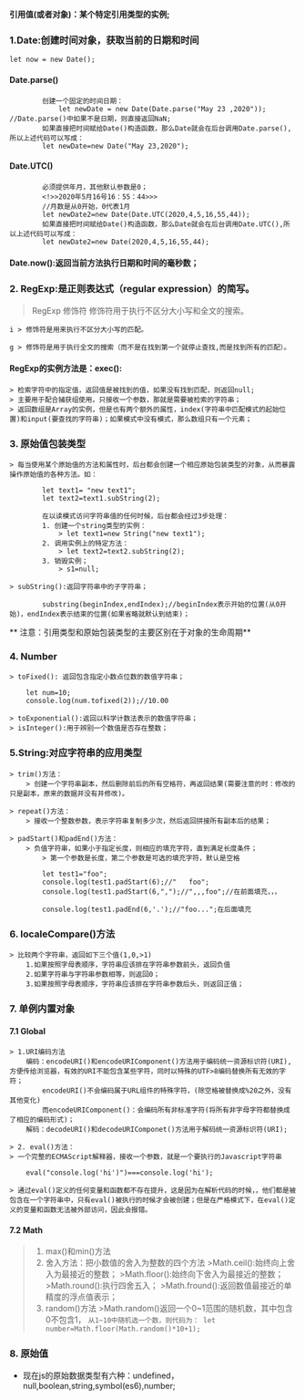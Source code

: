 **引用值(或者对象)：某个特定引用类型的实例;**
### 1.Date:创建时间对象，获取当前的日期和时间
    let now = new Date();
   
#### Date.parse() 

```
        创建一个固定的时间日期：
            let newDate = new Date(Date.parse("May 23 ,2020")); //Date.parse()中如果不是日期，则直接返回NaN;
        如果直接把时间赋给Date()构造函数，那么Date就会在后台调用Date.parse(),所以上述代码可以写成：
        let newDate=new Date("May 23,2020");
```

#### Date.UTC()
    
```
        必须提供年月，其他默认参数是0；
        <!>>2020年5月16号16：55：44>>>
        //月数是从0开始，0代表1月
        let newDate2=new Date(Date.UTC(2020,4,5,16,55,44));
        如果直接把时间赋给Date()构造函数，那么Date就会在后台调用Date.UTC(),所以上述代码可以写成：
        let newDate2=new Date(2020,4,5,16,55,44);
```

#### Date.now():返回当前方法执行日期和时间的毫秒数；

### 2. RegExp:是正则表达式（regular expression）的简写。

> RegExp 修饰符
    修饰符用于执行不区分大小写和全文的搜索。

    i > 修饰符是用来执行不区分大小写的匹配。

    g > 修饰符是用于执行全文的搜索（而不是在找到第一个就停止查找,而是找到所有的匹配）。
    
#### RegExp的实例方法是：exec():
    > 检索字符中的指定值，返回值是被找到的值，如果没有找到匹配，则返回null;
    > 主要用于配合捕获组使用，只接收一个参数，那就是需要被检索的字符串；
    > 返回数组是Array的实例，但是也有两个额外的属性，index(字符串中匹配模式的起始位置)和input(要查找的字符串)；如果模式中没有模式，那么数组只有一个元素；
    
### 3. 原始值包装类型
    > 每当使用某个原始值的方法和属性时，后台都会创建一个相应原始包装类型的对象，从而暴露操作原始值的各种方法。如：
```
        let text1= "new text1";
        let text2=text1.subString(2);
        
        在以读模式访问字符串值的任何时候，后台都会经过3步处理：
        1. 创建一个string类型的实例：
            > let text1=new String("new text1");
        2. 调用实例上的特定方法：
            > let text2=text2.subString(2);
        3. 销毁实例；
            > s1=null;
```
    > subString():返回字符串中的子字符串；
```
        substring(beginIndex,endIndex);//beginIndex表示开始的位置(从0开始)，endIndex表示结束的位置(如果省略就默认到结束)；
```
** 注意：引用类型和原始包装类型的主要区别在于对象的生命周期**

### 4. Number
    > toFixed(): 返回包含指定小数点位数的数值字符串；
```
    let num=10;
    console.log(num.tofixed(2));//10.00
```
    > toExponential():返回以科学计数法表示的数值字符串；
    > isInteger():用于辨别一个数值是否存在整数；
    
### 5.String:对应字符串的应用类型
    > trim()方法：
        > 创建一个字符串副本，然后删除前后的所有空格符，再返回结果(需要注意的时：修改的只是副本，原来的数据并没有并修改)。
        
    > repeat()方法：
        > 接收一个整数参数，表示字符串复制多少次，然后返回拼接所有副本后的结果；
        
    > padStart()和padEnd()方法：
        > 负值字符串，如果小于指定长度，则相应的填充字符，直到满足长度条件；
            > 第一个参数是长度，第二个参数是可选的填充字符，默认是空格
```
        let test1="foo";
        console.log(test1.padStart(6);//"   foo";
        console.log(test1.padStart(6,",");//",,,foo";//在前面填充，，，
        
        console.log(test1.padEnd(6,'.');//"foo...";在后面填充
```
    
### 6. localeCompare()方法
    > 比较两个字符串，返回如下三个值(1,0,>1)
        1.如果按照字母表顺序，字符串应该排在字符串参数前头，返回负值
        2.如果字符串与字符串参数相等，则返回0；
        3.如果按照字母表顺序，字符串应该排在字符串参数后头，则返回正值；
        
### 7. 单例内置对象
#### 7.1 Global
    > 1.URI编码方法
        编码：encodeURI()和encodeURIComponent()方法用于编码统一资源标识符(URI),方便传给浏览器，有效的URI不能包含某些字符，同时以特殊的UTF>8编码替换所有无效的字符；
            encodeURI()不会编码属于URL组件的特殊字符，(除空格被替换成%20之外，没有其他变化)
            而encodeURIComponent()：会编码所有非标准字符(将所有非字母字符都替换成了相应的编码形式)；
        解码：decodeURI()和decodeURIComponet()方法用于解码统一资源标识符(URI);
        
    > 2. eval()方法：
    > 一个完整的ECMAScript解释器，接收一个参数，就是一个要执行的Javascript字符串
```
    eval("console.log('hi')")===console.log('hi');
```
    > 通过eval()定义的任何变量和函数都不存在提升，这是因为在解析代码的时候，，他们都是被包含在一个字符串中，只有eval()被执行的时候才会被创建；但是在严格模式下，在eval()定义的变量和函数无法被外部访问，因此会报错。
        
#### 7.2 Math
> 1. max()和min()方法
> 2. 舍入方法：把小数值的舍入为整数的四个方法
    >Math.ceil():始终向上舍入为最接近的整数；
    >Math.floor():始终向下舍入为最接近的整数；
    >Math.round():执行四舍五入；
    >Math.fround():返回数值最接近的单精度的浮点值表示；
> 3. random()方法
    >Math.random()返回一个0~1范围的随机数，其中包含0不包含1，
    ```
    从1~10中随机选一个数，则代码为：
    let number=Math.floor(Math.random()*10+1);
    ```
### 8. 原始值
- 现在js的原始数据类型有六种：undefined，null,boolean,string,symbol(es6),number;